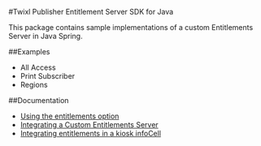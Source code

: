 #Twixl Publisher Entitlement Server SDK for Java

This package contains sample implementations of a custom Entitlements Server in Java Spring.

##Examples

* All Access
* Print Subscriber
* Regions

##Documentation

* [Using the entitlements option](http://docs.twixlmedia.com/m/twixl-distribution-platform/l/243030-using-the-entitlements-option)
* [Integrating a Custom Entitlements Server](http://docs.twixlmedia.com/m/twixl-distribution-platform/l/243038-integrating-a-custom-entitlements-server)
* [Integrating entitlements in a kiosk infoCell](http://docs.twixlmedia.com/m/twixl-distribution-platform/l/245365-integrating-entitlements-in-a-kiosk-infocell)

